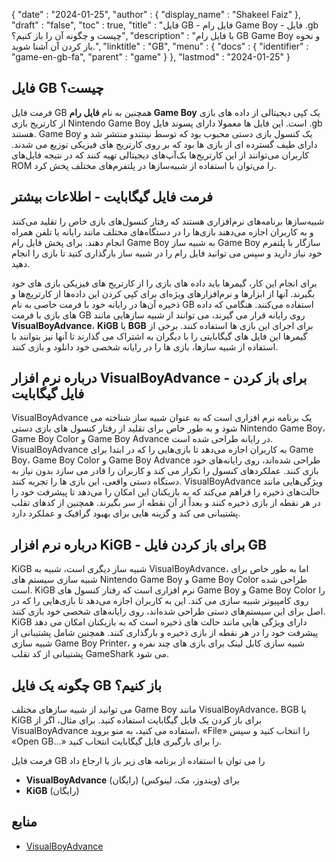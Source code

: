 {
  "date" : "2024-01-25",
  "author" : {
    "display_name" : "Shakeel Faiz"
},
  "draft" : "false",
  "toc" : true,
  "title" : "فایل GB - فایل رام Game Boy - فایل .gb چیست و چگونه آن را باز کنیم؟",
  "description" : "با فایل رام GB Game Boy و نحوه باز کردن آن آشنا شوید.",
  "linktitle" : "GB",
  "menu" : {
    "docs" : {
      "identifier" : "game-en-gb-fa",
      "parent" : "game"
}
},
  "lastmod" : "2024-01-25"
}

## فایل GB چیست؟

فرمت فایل GB همچنین به نام **فایل رام Game Boy** یک کپی دیجیتالی از داده های بازی از کارتریج بازی Nintendo Game Boy است. این فایل ها معمولا دارای پسوند فایل .gb هستند. Game Boy یک کنسول بازی دستی محبوب بود که توسط نینتندو منتشر شد و دارای طیف گسترده ای از بازی ها بود که بر روی کارتریج های فیزیکی توزیع می شدند. کاربران می‌توانند از این کارتریج‌ها بک‌آپ‌های دیجیتالی تهیه کنند که در نتیجه فایل‌های ROM را می‌توان با استفاده از شبیه‌سازها در پلتفرم‌های مختلف پخش کرد.

## فرمت فایل گیگابایت - اطلاعات بیشتر

شبیه‌سازها برنامه‌های نرم‌افزاری هستند که رفتار کنسول‌های بازی خاص را تقلید می‌کنند و به کاربران اجازه می‌دهند بازی‌ها را در دستگاه‌های مختلف مانند رایانه یا تلفن همراه انجام دهند. برای پخش فایل رام Game Boy به شبیه ساز Game Boy سازگار با پلتفرم خود نیاز دارید و سپس می توانید فایل رام را در شبیه ساز بارگذاری کنید تا بازی را انجام دهید.

برای انجام این کار، گیمرها باید داده های بازی را از کارتریج های فیزیکی بازی های خود بگیرند. آنها از ابزارها و نرم‌افزارهای ویژه‌ای برای کپی کردن این داده‌ها از کارتریج‌ها و ذخیره آن‌ها در رایانه خود با فرمت خاصی به نام GB استفاده می‌کنند. هنگامی که داده های بازی با فرمت GB روی رایانه قرار می گیرند، می توانند از شبیه سازهایی مانند **VisualBoyAdvance**، **KiGB** یا **BGB** برای اجرای این بازی ها استفاده کنند. برخی از گیمرها این فایل های گیگابایتی را با دیگران به اشتراک می گذارند تا آنها نیز بتوانند با استفاده از شبیه سازها، بازی ها را در رایانه شخصی خود دانلود و بازی کنند.

## درباره نرم افزار VisualBoyAdvance - برای باز کردن فایل گیگابایت

VisualBoyAdvance یک برنامه نرم افزاری است که به عنوان شبیه ساز شناخته می شود و به طور خاص برای تقلید از رفتار کنسول های بازی دستی Nintendo Game Boy، Game Boy Color و Game Boy Advance در رایانه طراحی شده است. VisualBoyAdvance به کاربران اجازه می‌دهد تا بازی‌هایی را که در ابتدا برای Game Boy، Game Boy Color و Game Boy Advance طراحی شده‌اند، روی رایانه‌های خود بازی کنند. عملکردهای کنسول را تکرار می کند و کاربران را قادر می سازد بدون نیاز به دستگاه دستی واقعی، این بازی ها را تجربه کنند. VisualBoyAdvance ویژگی‌هایی مانند حالت‌های ذخیره را فراهم می‌کند که به بازیکنان این امکان را می‌دهد تا پیشرفت خود را در هر نقطه از بازی ذخیره کنند و بعداً از آن نقطه از سر بگیرند. همچنین از کدهای تقلب پشتیبانی می کند و گزینه هایی برای بهبود گرافیک و عملکرد دارد.

## درباره نرم افزار KiGB - برای باز کردن فایل GB

KiGB شبیه ساز دیگری است، شبیه به VisualBoyAdvance، اما به طور خاص برای شبیه سازی سیستم های Nintendo Game Boy و Game Boy Color طراحی شده است. KiGB نرم افزاری است که رفتار کنسول های Game Boy و Game Boy Color را روی کامپیوتر شبیه سازی می کند. این به کاربران اجازه می‌دهد تا بازی‌هایی را که در اصل برای این سیستم‌های دستی طراحی شده‌اند، روی رایانه‌های شخصی خود بازی کنند. KiGB دارای ویژگی هایی مانند حالت های ذخیره است که به بازیکنان امکان می دهد پیشرفت خود را در هر نقطه از بازی ذخیره و بارگذاری کنند. همچنین شامل پشتیبانی از شبیه سازی Game Boy Printer، شبیه سازی کابل لینک برای بازی های چند نفره و پشتیبانی از کد تقلب GameShark می شود.

## چگونه یک فایل GB باز کنیم؟

می توانید از شبیه سازهای مختلف Game Boy مانند VisualBoyAdvance، BGB یا KiGB برای باز کردن یک فایل گیگابایت استفاده کنید. برای مثال، اگر از VisualBoyAdvance استفاده می کنید، به منو بروید، «File» را انتخاب کنید و سپس «Open GB...» را برای بارگیری فایل گیگابایت انتخاب کنید.

فرمت فایل GB را می توان با استفاده از برنامه های زیر باز یا ارجاع داد

- **VisualBoyAdvance** (رایگان) برای (ویندوز، مک، لینوکس)
- **KiGB** (رایگان)

## منابع
* [VisualBoyAdvance](https://en.wikipedia.org/wiki/VisualBoyAdvance)


